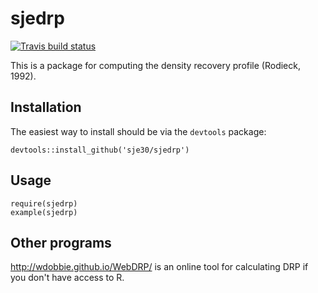 # sjedrp

[![Travis build status](https://travis-ci.org/sje30/sjedrp.svg?branch=master)](https://travis-ci.org/sje30/sjedrp)




This is a package for computing the density recovery profile (Rodieck,
1992).


## Installation

The easiest way to install should be via the `devtools` package:


```
devtools::install_github('sje30/sjedrp')
```

## Usage

```
require(sjedrp)
example(sjedrp)
```


## Other programs

<http://wdobbie.github.io/WebDRP/> is an online tool for calculating
DRP if you don't have access to R.
